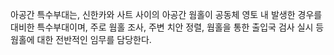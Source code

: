 아공간 특수부대는, 신한카와 사트 사이의 아공간 웜홀이 공동체 영토 내 발생한 경우를 대비한 특수부대이며, 주로 웜홀 조사, 주변 치안 정렬, 웜홀을 통한 출입국 검사 실시 등 웜홀에 대한 전반적인 임무를 담당한다.